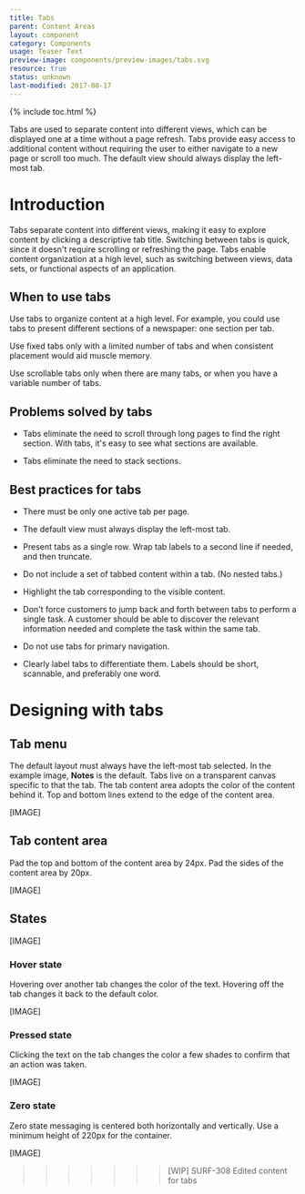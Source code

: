 ```yaml
---
title: Tabs
parent: Content Areas
layout: component
category: Components
usage: Teaser Text
preview-image: components/preview-images/tabs.svg
resource: true
status: unknown
last-modified: 2017-08-17
---
```


{% include toc.html %}

Tabs are used to separate content into different views, which can be displayed
one at a time without a page refresh. Tabs provide easy access to additional
content without requiring the user to either navigate to a new page or scroll
too much. The default view should always display the left-most tab.

# Introduction

Tabs separate content into different views, making it easy to explore
content by clicking a descriptive tab title. Switching between tabs is
quick, since it doesn't require scrolling or refreshing the page. Tabs
enable content organization at a high level, such as switching between
views, data sets, or functional aspects of an application.


<!-- {% figure [caption:"Default state"] [class:"image bg-light border col-md-12"] %} -->
<!-- ![]({{site.cdn_url}}/img/components/tabs.svg){:width="80%"} -->
<!-- {% endfigure %} -->

<!-- {% figure [caption:"Hover state"] [class:"image bg-light border col-md-12"] %} -->
<!-- ![]({{site.cdn_url}}/img/components/tabs-hover.svg){:width="80%"} -->
<!-- {% endfigure %} -->


## When to use tabs

Use tabs to organize content at a high level. For example, you could
use tabs to present different sections of a newspaper: one section per
tab.

Use fixed tabs only with a limited number of tabs and when consistent
placement would aid muscle memory.

Use scrollable tabs only when there are many tabs, or when you have a
variable number of tabs.


## Problems solved by tabs

  * Tabs eliminate the need to scroll through long pages to find the
    right section. With tabs, it's easy to see what sections are
    available.

  * Tabs eliminate the need to stack sections.


## Best practices for tabs

  * There must be only one active tab per page.

  * The default view must always display the left-most tab.

  * Present tabs as a single row. Wrap tab labels to a second line if
    needed, and then truncate.

  * Do not include a set of tabbed content within a tab. (No nested
    tabs.)

  * Highlight the tab corresponding to the visible content.

  * Don't force customers to jump back and forth between tabs to
    perform a single task. A customer should be able to discover the
    relevant information needed and complete the task within the same
    tab.

  * Do not use tabs for primary navigation.

  * Clearly label tabs to differentiate them. Labels should be short,
    scannable, and preferably one word.


# Designing with tabs

## Tab menu

The default layout must always have the left-most tab selected. In the
example image, **Notes** is the default. Tabs live on a transparent
canvas specific to that the tab. The tab content area adopts the color
of the content behind it. Top and bottom lines extend to the edge of
the content area.

[IMAGE]


## Tab content area

Pad the top and bottom of the content area by 24px. Pad the sides of
the content area by 20px.

[IMAGE]


## States

[IMAGE]


### Hover state

Hovering over another tab changes the color of the text. Hovering off
the tab changes it back to the default color.


[IMAGE]


### Pressed state

Clicking the text on the tab changes the color a few shades to confirm
that an action was taken.

[IMAGE]


### Zero state

Zero state messaging is centered both horizontally and vertically. Use
a minimum height of 220px for the container.

[IMAGE]
>>>>>>> [WIP] SURF-308 Edited content for tabs
